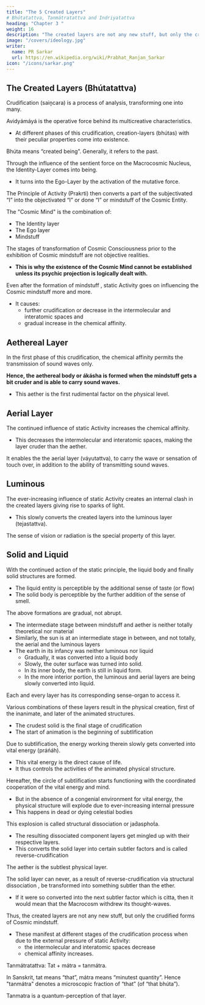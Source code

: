 ```yaml
---
title: "The 5 Created Layers"
# Bhútatattva, Tanmátratattva and Indriyatattva
heading: "Chapter 3 "
weight: 16
description: "The created layers are not any new stuff, but only the crudified forms of Cosmic mindstuff."
image: "/covers/ideology.jpg"
writer:
  name: PR Sarkar
  url: https://en.wikipedia.org/wiki/Prabhat_Ranjan_Sarkar
icon: "/icons/sarkar.png"
---
```



## The Created Layers (Bhútatattva)

Crudification (saiṋcara) is a process of analysis, transforming one into many. 

Avidyámáyá is the operative force behind its multicreative characteristics. 
- At different phases of this crudification, <!--  or --> creation-layers (bhútas) with their peculiar properties come into existence.

Bhúta means “created being”. Generally, it refers to the past. 

Through the influence of the sentient force on the Macrocosmic Nucleus<!-- Puruśottama -->, the Identity-Layer <!-- Mahattattva --> comes into being. 
- It turns into the Ego-Layer <!-- Ahaḿtattva --> by the activation of the mutative force. <!--  this Mahattattva is metamorphosed into ;  -->

The Principle of Activity (Prakrti) then converts a part of the subjectivated “I” into the objectivated “I” or done “I” or mindstuff of the Cosmic Entity. 

The "Cosmic Mind" is the combination of:
- The Identity layer
- The Ego layer<!--  Mahattattva, Ahaḿtattva and citta.-->
- Mindstuff  

The stages of transformation of Cosmic Consciousness prior to the exhibition of Cosmic <!-- citta --> mindstuff are not objective realities. 
- **This is why <!--  in the strict sense of the term, and as such --> the existence of the Cosmic Mind cannot be established unless<!--  and until --> its psychic projection is logically dealt with.**

Even after the formation of mindstuff <!-- citta -->, static Activity<!--  Prakrti --> goes on influencing the Cosmic mindstuff more and more.
- It causes:
  - further crudification or decrease in the intermolecular and interatomic spaces and 
  - gradual increase in the chemical affinity.


## Aethereal Layer

In the first phase of this crudification, the chemical affinity permits the transmission of sound waves only. 

**Hence, the aethereal body or ákásha is formed when the mindstuff gets a bit cruder and is able to carry sound waves.**
- This aether <!-- ákásha --> is the first rudimental factor on the physical level.


## Aerial Layer

The continued influence of static Activity <!-- Prakrti --> increases the chemical affinity. 
- This decreases the intermolecular and interatomic spaces, making the <!-- factor or bhúta --> layer cruder than the aether<!-- ákásha -->. 

It enables the <!-- second factor, as --> the aerial layer (váyutattva), to carry the wave or sensation of touch over, in addition to the ability <!-- extant capacity --> of transmitting sound waves.


## Luminous

The ever-increasing influence of static Activity <!-- Prakrti --> creates an internal clash in the created layers <!-- váyubhúta --> giving rise to sparks of light.
- This slowly converts the created layers <!-- váyubhúta --> into the luminous layer (tejastattva). 

The sense of vision or radiation <!-- of rúpatanmátra --> is the special property of this layer. <!-- luminous factor. -->


## Solid and Liquid

With the continued action of the static principle, the liquid body and finally solid structures are formed. 
- The liquid entity is perceptible by the additional sense of taste (or flow)
- The solid body is perceptible by the further addition of the sense of smell.

The above formations are gradual, not abrupt. 
- The intermediate stage between mindstuff and aether is neither totally theoretical <!-- abstract --> nor material
- Similarly, the sun is at an intermediate stage in between, and not totally, the aerial and the luminous layers
- The earth in its infancy was neither luminous nor liquid
  - Gradually, it was converted into a liquid body
  - Slowly, the outer surface was turned into solid. 
  - In its inner body, the earth is still in liquid form. 
  - In the more interior portion, the luminous and aerial <!-- gaseous --> layers are being slowly converted into liquid.

Each and every layer<!--  bhúta --> has its corresponding sense-organ to access it. <!-- is accessible to a certain sense of conceptions or perceptions, by which the sensory organs recognize or classify it.  -->

Various combinations of these layers <!-- bhútatattvas --> result in the physical creation, first of the inanimate, and later of the animated structures. 
- The crudest solid is the final stage of crudification <!-- saiṋcara. -->
- The start of animation <!-- stage --> is the beginning of subtlification <!-- the process of pratisaiṋcara. -->

Due to subtlification, the energy <!-- or práńa --> working therein slowly gets converted into vital energy (práńáh). 
- This vital energy is the direct cause of life. 
- It thus controls the activities of the animated physical structure. 

Hereafter, the circle of subtlification <!-- pratisaiṋcara --> starts functioning with the coordinated cooperation of the vital energy <!-- práńáh --> and mind. 
- But in the absence of a congenial environment for vital energy, the physical structure will explode due to ever-increasing internal pressure
- This <!--  the práńáh to get expressed, as in the case of --> happens in dead or dying celestial bodies

This explosion is called structural dissociation or jad́asphot́a. 
- The resulting dissociated component layers <!-- (dissociated as a result of jad́asphot́a) --> get mingled up with their respective layers<!-- tattvas -->.
- This converts the solid layer <!-- This process of jad́asphot́a, as a result of which the crudest factor, --> into certain subtler factors and is called reverse-crudification<!-- , may be termed “negative saiṋcara”. --> 

The aether<!--  factor --> is the subtlest physical layer.

The solid layer can never, as a result of reverse-crudification via structural dissociation <!-- negative saiṋcara or jad́asphot́a -->, be transformed into something subtler than the ether.
- If it were so converted into the next subtler factor which is citta, then it would mean that the Macrocosm withdrew its thought-waves.

Thus, the created layers <!-- bhútas --> are not any new stuff, but only the crudified forms of Cosmic mindstuff. 
- These manifest at different stages of the crudification <!-- saiṋcara --> process when due to the external pressure of static Activity<!-- Prakrti -->:
  - the intermolecular and interatomic spaces decrease
  - chemical affinity increases.

Tanmátratattva: Tat + mátra = tanmátra. 

In Sanskrit, tat means “that”, mátra means “minutest quantity”. Hence "tanmátra" denotes a microscopic fraction of “that” (of “that bhúta”).

Tanmatra is a quantum-perception of that layer. 

<!-- According to the philosophy of Ananda Marga, --> 
